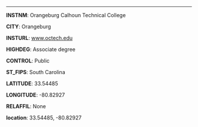 
---
**INSTNM**: Orangeburg Calhoun Technical College

**CITY**: Orangeburg

**INSTURL**: www.octech.edu

**HIGHDEG**: Associate degree

**CONTROL**: Public

**ST_FIPS**: South Carolina

**LATITUDE**: 33.54485

**LONGITUDE**: -80.82927

**RELAFFIL**: None

**location**: 33.54485, -80.82927